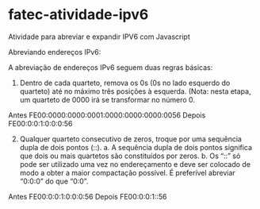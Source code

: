 # fatec-atividade-ipv6
Atividade para abreviar e expandir IPV6 com Javascript


Abreviando endereços IPv6:

A abreviação de endereços IPv6 seguem duas regras básicas:
  1. Dentro de cada quarteto, remova os 0s (0s no lado esquerdo do quarteto) até no máximo três
  posições à esquerda. (Nota: nesta etapa, um quarteto de 0000 irá se transformar no número 0.

  Antes FE00:0000:0000:0001:0000:0000:0000:0056
  Depois FE00:0:0:1:0:0:0:56

  2. Qualquer quarteto consecutivo de zeros, troque por uma sequência dupla de dois pontos (::).
    a. A sequência dupla de dois pontos significa que dois ou mais quartetos são constituídos por
    zeros.
    b. Os “::” só pode ser utilizado uma vez no endereçamento e deve ser colocado de modo a
    obter a maior compactação possível. É preferível abreviar “0:0:0” do que “0:0”.

  Antes FE00:0:0:1:0:0:0:56
  Depois FE00:0:0:1::56

